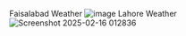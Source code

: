 Faisalabad Weather
![image](https://github.com/user-attachments/assets/58cd4b99-3abf-4cfc-9859-3809df2b492a)
Lahore Weather 
![Screenshot 2025-02-16 012836](https://github.com/user-attachments/assets/35485507-3523-4798-8cfe-88f9567d9aaf)


